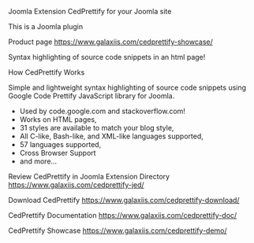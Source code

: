 Joomla Extension CedPrettify for your Joomla site

This is a Joomla plugin

Product page https://www.galaxiis.com/cedprettify-showcase/

Syntax highlighting of source code snippets in an html page!

How CedPrettify Works

Simple and lightweight syntax highlighting of source code snippets using Google Code Prettify JavaScript library for Joomla.

- Used by code.google.com and stackoverflow.com!
- Works on HTML pages,
- 31 styles are available to match your blog style,
- All C-like, Bash-like, and XML-like languages supported,
- 57 languages supported,
- Cross Browser Support
- and more...

Review CedPrettify in Joomla Extension Directory
https://www.galaxiis.com/cedprettify-jed/

Download CedPrettify
https://www.galaxiis.com/cedprettify-download/

CedPrettify Documentation
https://www.galaxiis.com/cedprettify-doc/

CedPrettify Showcase
https://www.galaxiis.com/cedprettify-demo/